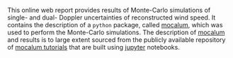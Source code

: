 This online web report provides results of Monte-Carlo simulations of single- and dual- Doppler uncertainties of reconstructed wind speed. It contains the description of a `python` package, called [mocalum](https://github.com/niva83/mocalum), which was used to perform the Monte-Carlo simulations. The description of [mocalum](https://github.com/niva83/mocalum) and results is to large extent sourced from the publicly available repository of [mocalum tutorials](https://github.com/niva83/mocalum/tree/master/examples) that are built using [jupyter](https://jupyter.org/) notebooks.